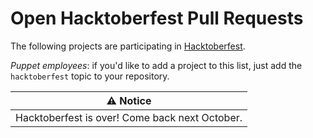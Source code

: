 # Open Hacktoberfest Pull Requests

The following projects are participating in [Hacktoberfest](http://hacktoberfest.com).

*Puppet employees*: if you'd like to add a project to this list, just add the
`hacktoberfest` topic to your repository.

| ⚠️ Notice                                      |
|------------------------------------------------|
| Hacktoberfest is over! Come back next October. |
